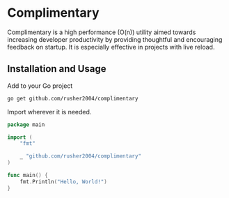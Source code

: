 # Complimentary

Complimentary is a high performance (O(n)) utility aimed towards increasing developer productivity by providing thoughtful and encouraging feedback on startup. It is especially effective in projects with live reload.

## Installation and Usage

Add to your Go project

```sh
go get github.com/rusher2004/complimentary
```

Import wherever it is needed.

```go
package main

import (
	"fmt"

	_ "github.com/rusher2004/complimentary"
)

func main() {
	fmt.Println("Hello, World!")
}
```
